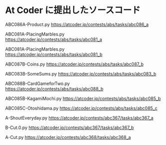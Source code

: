 # At Coder に提出したソースコード

ABC086A-Product.py
https://atcoder.jp/contests/abs/tasks/abc086_a

ABC081A-PlacingMarbles.py
https://atcoder.jp/contests/abs/tasks/abc081_a

ABC081A-PlacingMarbles.py
https://atcoder.jp/contests/abs/tasks/abc081_b

ABC087B-Coins.py
https://atcoder.jp/contests/abs/tasks/abc087_b

ABC083B-SomeSums.py
https://atcoder.jp/contests/abs/tasks/abc083_b

ABC088B-CardGameforTwo.py
https://atcoder.jp/contests/abs/tasks/abc088_b

ABC085B-KagamiMochi.py
https://atcoder.jp/contests/abs/tasks/abc085_b

ABC085C-Otoshidama.py
https://atcoder.jp/contests/abs/tasks/abc085_c

A-ShoutEveryday.py
https://atcoder.jp/contests/abc367/tasks/abc367_a

B-Cut.0.py
https://atcoder.jp/contests/abc367/tasks/abc367_b

A-Cut.py
https://atcoder.jp/contests/abc368/tasks/abc368_a

